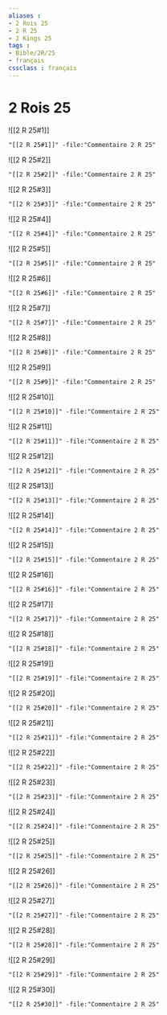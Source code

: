 ```yaml
---
aliases : 
- 2 Rois 25
- 2 R 25
- 2 Kings 25
tags : 
- Bible/2R/25
- français
cssclass : français
---
```


# 2 Rois 25

![[2 R 25#1]]

```query
"[[2 R 25#1]]" -file:"Commentaire 2 R 25"
```

![[2 R 25#2]]

```query
"[[2 R 25#2]]" -file:"Commentaire 2 R 25"
```

![[2 R 25#3]]

```query
"[[2 R 25#3]]" -file:"Commentaire 2 R 25"
```

![[2 R 25#4]]

```query
"[[2 R 25#4]]" -file:"Commentaire 2 R 25"
```

![[2 R 25#5]]

```query
"[[2 R 25#5]]" -file:"Commentaire 2 R 25"
```

![[2 R 25#6]]

```query
"[[2 R 25#6]]" -file:"Commentaire 2 R 25"
```

![[2 R 25#7]]

```query
"[[2 R 25#7]]" -file:"Commentaire 2 R 25"
```

![[2 R 25#8]]

```query
"[[2 R 25#8]]" -file:"Commentaire 2 R 25"
```

![[2 R 25#9]]

```query
"[[2 R 25#9]]" -file:"Commentaire 2 R 25"
```

![[2 R 25#10]]

```query
"[[2 R 25#10]]" -file:"Commentaire 2 R 25"
```

![[2 R 25#11]]

```query
"[[2 R 25#11]]" -file:"Commentaire 2 R 25"
```

![[2 R 25#12]]

```query
"[[2 R 25#12]]" -file:"Commentaire 2 R 25"
```

![[2 R 25#13]]

```query
"[[2 R 25#13]]" -file:"Commentaire 2 R 25"
```

![[2 R 25#14]]

```query
"[[2 R 25#14]]" -file:"Commentaire 2 R 25"
```

![[2 R 25#15]]

```query
"[[2 R 25#15]]" -file:"Commentaire 2 R 25"
```

![[2 R 25#16]]

```query
"[[2 R 25#16]]" -file:"Commentaire 2 R 25"
```

![[2 R 25#17]]

```query
"[[2 R 25#17]]" -file:"Commentaire 2 R 25"
```

![[2 R 25#18]]

```query
"[[2 R 25#18]]" -file:"Commentaire 2 R 25"
```

![[2 R 25#19]]

```query
"[[2 R 25#19]]" -file:"Commentaire 2 R 25"
```

![[2 R 25#20]]

```query
"[[2 R 25#20]]" -file:"Commentaire 2 R 25"
```

![[2 R 25#21]]

```query
"[[2 R 25#21]]" -file:"Commentaire 2 R 25"
```

![[2 R 25#22]]

```query
"[[2 R 25#22]]" -file:"Commentaire 2 R 25"
```

![[2 R 25#23]]

```query
"[[2 R 25#23]]" -file:"Commentaire 2 R 25"
```

![[2 R 25#24]]

```query
"[[2 R 25#24]]" -file:"Commentaire 2 R 25"
```

![[2 R 25#25]]

```query
"[[2 R 25#25]]" -file:"Commentaire 2 R 25"
```

![[2 R 25#26]]

```query
"[[2 R 25#26]]" -file:"Commentaire 2 R 25"
```

![[2 R 25#27]]

```query
"[[2 R 25#27]]" -file:"Commentaire 2 R 25"
```

![[2 R 25#28]]

```query
"[[2 R 25#28]]" -file:"Commentaire 2 R 25"
```

![[2 R 25#29]]

```query
"[[2 R 25#29]]" -file:"Commentaire 2 R 25"
```

![[2 R 25#30]]

```query
"[[2 R 25#30]]" -file:"Commentaire 2 R 25"
```

